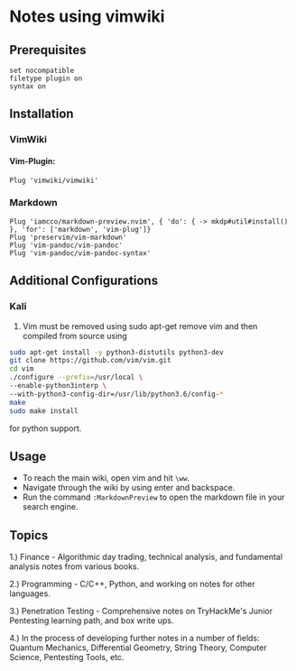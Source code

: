 # Notes using vimwiki

## Prerequisites

``` 
set nocompatible
filetype plugin on
syntax on
```
## Installation

### VimWiki

#### Vim-Plugin:

```
Plug 'vimwiki/vimwiki'
```

### Markdown

```
Plug 'iamcco/markdown-preview.nvim', { 'do': { -> mkdp#util#install() }, 'for': ['markdown', 'vim-plug']}
Plug 'preservim/vim-markdown'
Plug 'vim-pandoc/vim-pandoc'
Plug 'vim-pandoc/vim-pandoc-syntax'
```

## Additional Configurations

### Kali

1. Vim must be removed using sudo apt-get remove vim and then compiled from source using

```sh
sudo apt-get install -y python3-distutils python3-dev
git clone https://github.com/vim/vim.git
cd vim
./configure --prefix=/usr/local \	     
--enable-python3interp \
--with-python3-config-dir=/usr/lib/python3.6/config-*
make
sudo make install
```

for python support.

## Usage

* To reach the main wiki, open vim and hit `\ww`.
* Navigate through the wiki by using enter and backspace.
* Run the command `:MarkdownPreview` to open the markdown file in your search engine.

## Topics

1.) Finance - Algorithmic day trading, technical analysis, and fundamental analysis notes from various books.

2.) Programming - C/C++, Python, and working on notes for other languages.

3.) Penetration Testing - Comprehensive notes on TryHackMe's Junior Pentesting learning path, and box write ups.

4.) In the process of developing further notes in a number of fields: Quantum Mechanics, Differential Geometry, String Theory, Computer Science, Pentesting Tools, etc.
